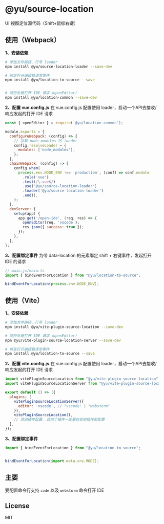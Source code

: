 # @yu/source-location
UI 视图定位源代码（Shift+鼠标右键）


## 使用（Webpack）
**1、安装依赖**
```bash
# 添加文件路径、行号 loader
npm install @yu/source-location-loader --save-dev

# 绑定打开编辑器请求事件
npm install @yu/location-to-source --save


# 响应处理打开 IDE 请求（openEditor）
npm install @yu/location-common --save-dev
```

**2、配置 vue.config.js**
在 vue.config.js 配置使用 loader，启动一个API去接收/响应发起的打开 IDE 请求
```js
const { openEditor } = require('@yu/location-common');

module.exports = {
  configureWebpack: (config) => {
    // 加载 node_modules 的 loader
    config.resolveLoader = {
      modules: ['node_modules'],
    };
  },
  chainWebpack: (config) => {
    config.when(
      process.env.NODE_ENV !== 'production', (conf) => conf.module
        .rule('vue')
        .test(/\.vue$/)
        .use('@yu/source-location-loader')
        .loader('@yu/source-location-loader')
        .end(),
    );
  },
  devServer: {
    setup(app) {
      app.get('/open-ide', (req, res) => {
        openEditor(req, 'vscode');
        res.json({ success: true });
      });
    },
  },
};

```

**3、配置绑定事件**
为带 data-location 的元素绑定 shift + 右键事件，发起打开 IDE 的请求
```js
// main.js/main.ts
import { bindEventForLocation } from "@yu/location-to-source";

bindEventForLocation(process.env.NODE_ENV);
```

## 使用（Vite）
**1、安装依赖**
```bash
# 添加文件路径、行号 loader
npm install @yu/vite-plugin-source-location --save-dev

# 响应处理打开 IDE 请求（openEditor）
npm @yu/vite-plugin-source-location-server --save-dev

# 绑定打开编辑器请求事件
npm install @yu/location-to-source --save
```

**2、配置 vite.config.js**
在 vue.config.js 配置使用 loader，启动一个API去接收/响应发起的打开 IDE 请求
```js
import vitePluginSourceLocation from "@yu/vite-plugin-source-location";
import vitePluginSourceLocationServer from "@yu/vite-plugin-source-location-server";

export default () => ({
  plugins: [
    vitePluginSourceLocationServer({
      editor: 'vscode', // "vscode" | "webstorm"
    }),
    vitePluginSourceLocation(),
    // 其他插件配置. 这两个插件一定要在其他插件前配置
  ],
});
```

**3、配置绑定事件**
```js
import { bindEventForLocation } from "@yu/location-to-source";


bindEventForLocation(import.meta.env.MODE);
```

## 主要
要配置命令行支持 `code` 以及 `webstorm` 命令打开 IDE


## License
MIT